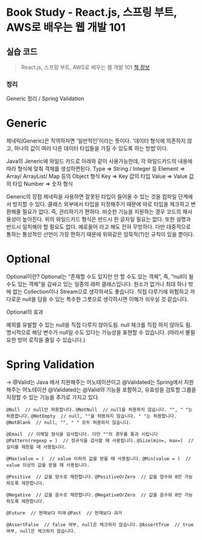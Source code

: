 # Book Study - React.js, 스프링 부트, AWS로 배우는 웹 개발 101
## 실습 코드

> React.js, 스프링 부트, AWS로 배우는 웹 개발 101
> [책 정보](http://www.yes24.com/Product/Goods/103768882)



### 정리
Generic 정리 / Spring Validation

# Generic
제네릭(Generic)은 직역하자면 '일반적인'이라는 뜻이다. '데이터 형식에 의존하지 않고, 하나의 값이 여러 다른 데이터 타입들을 가질 수 있도록 하는 방법'이다.

Java의 Jeneric에 와일드 카드로 아래와 같이 사용가능한데, 각 와일드카드의 내용에 따라 형식에 맞춰 객체를 생성하면된다.
<T> Type => String / Integer 등
<E> Element => Array/ ArrayList/ Map 등의 Object 형식
<K> Key => Key 값의 타입
<V> Value => Value 값의 타입
<N> Number => 숫자 형식

Generic의 장점
제네릭을 사용하면 잘못된 타입이 들어올 수 있는 것을 컴파일 단계에서 방지할 수 있다.
클래스 외부에서 타입을 지정해주기 때문에 따로 타입을 체크하고 변환해줄 필요가 없다. 즉, 관리하기가 편하다.
비슷한 기능을 지원하는 경우 코드의 재사용성이 높아진다.
위의 와일드카드 형식은 반드시 한 글자일 필요는 없다. 또한 설명과 반드시 일치해야 할 필요도 없다.
예로들어 라고 해도 전혀 무방하다. 다만 대중적으로 통하는 통상적인 선언이 가장 편하기 때문에 위와같은 암묵적(?)인 규칙이 있을 뿐이다.


# Optional
Optional이란?
Optional는 “존재할 수도 있지만 안 할 수도 있는 객체”, 즉, “null이 될 수도 있는 객체”을 감싸고 있는 일종의 래퍼 클래스입니다. 원소가 없거나 최대 하나 밖에 없는 Collection이나 Stream으로 생각하셔도 좋습니다. 직접 다루기에 위험하고 까다로운 null을 담을 수 있는 특수한 그릇으로 생각하시면 이해가 쉬우실 것 같습니다.

Optional의 효과

예외를 유발할 수 있는 null을 직접 다루지 않아도됨.
null 체크를 직접 하지 않아도 됨.
명시적으로 해당 변수가 null일 수도 있다는 가능성을 표현할 수 있습니다. (따라서 불필요한 방어 로직을 줄일 수 있습니다.)

# Spring Validation

-> @Valid는 Java 에서 지원해주는 어노테이션이고 @Validated는 Spring에서 지원해주는 어노테이션
@Validated는 @Valid의 기능을 포함하고, 유효성을 검토할 그룹을 지정할 수 있는 기능을 추가로 가지고 있다.



`@Null  // null만 혀용합니다.`
`@NotNull  // null을 허용하지 않습니다. "", " "는 허용합니다.`
`@NotEmpty  // null, ""을 허용하지 않습니다. " "는 허용합니다.`
`@NotBlank  // null, "", " " 모두 허용하지 않습니다.`

`@Email  // 이메일 형식을 검사합니다. 다만 ""의 경우를 통과 시킵니다`
`@Pattern(regexp = )  // 정규식을 검사할 때 사용됩니다.`
`@Size(min=, max=)  // 길이를 제한할 때 사용됩니다.`

`@Max(value = )  // value 이하의 값을 받을 때 사용됩니다.`
`@Min(value = )  // value 이상의 값을 받을 때 사용됩니다.`

`@Positive  // 값을 양수로 제한합니다.`
`@PositiveOrZero  // 값을 양수와 0만 가능하도록 제한합니다.`

`@Negative  // 값을 음수로 제한합니다.`
`@NegativeOrZero  // 값을 음수와 0만 가능하도록 제한합니다.`

`@Future  // 현재보다 미래`
`@Past  // 현재보다 과거`

`@AssertFalse  // false 여부, null은 체크하지 않습니다.`
`@AssertTrue  // true 여부, null은 체크하지 않습니다.`



